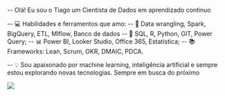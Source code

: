 -- Olá! Eu sou o Tiago um Cientista de Dados em aprendizado continuo

-- 💻 Habilidades e ferramentos que amo:
-- 🔧 Data wrangling, Spark, BigQuery, ETL, Mlflow, Banco de dados
-- 🔢 SQL, R, Python, GIT, Power Query; 
-- 📊 Power BI, Looker Studio, Office 365, Estatística; 
-- 📚 Frameworks: Lean, Scrum, OKR, DMAIC, PDCA.

-- 💡 Sou apaixonado por machine learning, inteligência artificial e sempre estou explorando novas tecnologias. Sempre em busca do próximo 

<picture>
  <source
    srcset="https://github-readme-stats.vercel.app/api?username=tihh07&show_icons=true&theme=dark"
    media="(prefers-color-scheme: dark)"
  />
  <img src="https://github-readme-stats.vercel.app/api?username=tihh07&show_icons=true" />
</picture>
